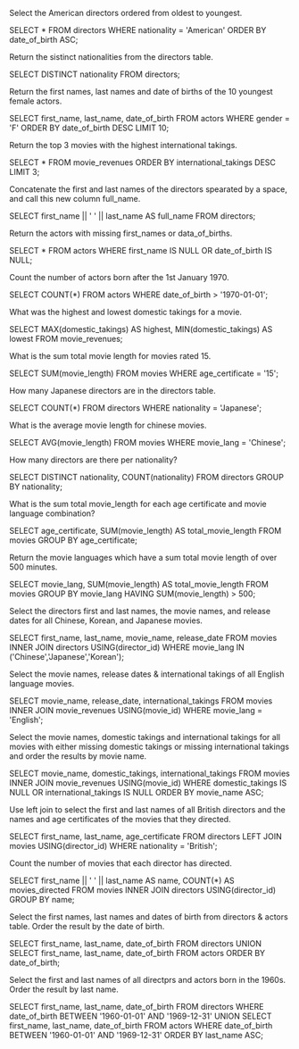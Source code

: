 Select the American directors ordered from oldest to youngest.

SELECT * FROM directors WHERE nationality = 'American' ORDER BY date_of_birth ASC;

Return the sistinct nationalities from the directors table.

SELECT DISTINCT nationality FROM directors;

Return the first names, last names and date of births of the 10 youngest female actors.

SELECT first_name, last_name, date_of_birth FROM actors WHERE gender = 'F' ORDER BY date_of_birth DESC LIMIT 10;

Return the top 3 movies with the highest international takings.

SELECT * FROM movie_revenues ORDER BY international_takings DESC LIMIT 3;

Concatenate the first and last names of the directors spearated by a space, and call this new column full_name.

SELECT first_name || ' ' || last_name AS full_name FROM directors;

Return the actors with missing first_names or data_of_births.

SELECT * FROM actors WHERE first_name IS NULL OR date_of_birth IS NULL;

Count the number of actors born after the 1st January 1970.

SELECT COUNT(*) FROM actors WHERE date_of_birth > '1970-01-01';

What was the highest and lowest domestic takings for a movie.

SELECT MAX(domestic_takings) AS highest, MIN(domestic_takings) AS lowest FROM movie_revenues;

What is the sum total movie length for movies rated 15.

SELECT SUM(movie_length) FROM movies WHERE age_certificate = '15';

How many Japanese directors are in the directors table.

SELECT COUNT(*) FROM directors WHERE nationality = 'Japanese';

What is the average movie length for chinese movies.

SELECT AVG(movie_length) FROM movies WHERE movie_lang = 'Chinese';

How many directors are there per nationality?

SELECT DISTINCT nationality, COUNT(nationality) FROM directors GROUP BY nationality;

What is the sum total movie_length for each age certificate and movie language combination?

SELECT age_certificate, SUM(movie_length) AS total_movie_length FROM movies GROUP BY age_certificate;

Return the movie languages which have a sum total movie length of over 500 minutes.

SELECT movie_lang, SUM(movie_length) AS total_movie_length FROM movies GROUP BY movie_lang HAVING SUM(movie_length) > 500;

Select the directors first and last names, the movie names, and release dates for all Chinese, Korean, and Japanese movies.

SELECT first_name, last_name, movie_name, release_date FROM movies INNER JOIN directors USING(director_id) WHERE movie_lang IN ('Chinese','Japanese','Korean');

Select the movie names, release dates & international takings of all English language movies.

SELECT movie_name, release_date, international_takings FROM movies INNER JOIN movie_revenues USING(movie_id) WHERE movie_lang = 'English';

Select the movie names, domestic takings and international takings for all movies with either missing domestic takings or missing international takings and order the results by movie name.

SELECT movie_name, domestic_takings, international_takings FROM movies INNER JOIN movie_revenues USING(movie_id) WHERE domestic_takings IS NULL OR international_takings IS NULL ORDER BY movie_name ASC;

Use left join to select the first and last names of all British directors and the names and age certificates of the movies that they directed.

SELECT first_name, last_name, age_certificate FROM directors LEFT JOIN movies USING(director_id) WHERE nationality = 'British';

Count the number of movies that each director has directed.

SELECT first_name || ' ' || last_name AS name, COUNT(*) AS movies_directed FROM movies INNER JOIN directors USING(director_id) GROUP BY name;

Select the first names, last names and dates of birth from directors & actors table. Order the result by the date of birth.

SELECT first_name, last_name, date_of_birth FROM directors UNION SELECT first_name, last_name, date_of_birth FROM actors ORDER BY date_of_birth;

Select the first and last names of all directprs and actors born in the 1960s. Order the result by last name.

SELECT first_name, last_name, date_of_birth FROM directors WHERE date_of_birth BETWEEN '1960-01-01' AND '1969-12-31' UNION SELECT first_name, last_name, date_of_birth FROM actors WHERE date_of_birth BETWEEN '1960-01-01' AND '1969-12-31' ORDER BY last_name ASC;
